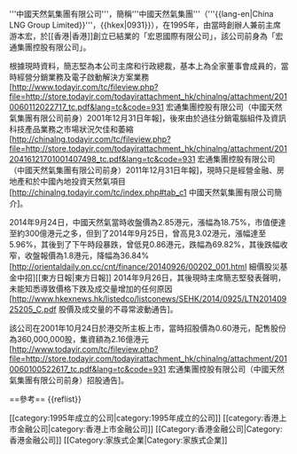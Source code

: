 '''中國天然氣集團有限公司'''，簡稱'''中國天然氣集團'''（'''{{lang-en|China LNG Group Limited}}'''，{{hkex|0931}}），在1995年，由當時創辦人兼前主席游本宏，於[[香港|香港]]創立已結業的「宏恩國際有限公司」，該公司前身為「宏通集團控股有限公司」。

根據現時資料，簡志堅為本公司主席和行政總裁，基本上為全家董事會成員的，當時經營分銷業務及電子啟動解決方案業務<ref>[http://www.todayir.com/tc/fileview.php?file=http://store.todayir.com/todayirattachment_hk/chinalng/attachment/2010060112022717_tc.pdf&lang=tc&code=931 宏通集團控股有限公司（中國天然氣集團有限公司前身）2001年12月31日年報]</ref>，後來由於過往分銷電腦組件及資訊科技產品業務之市場狀況欠佳和萎縮<ref>[http://chinalng.todayir.com/tc/fileview.php?file=http://store.todayir.com/todayirattachment_hk/chinalng/attachment/20120416121701001407498_tc.pdf&lang=tc&code=931 宏通集團控股有限公司（中國天然氣集團有限公司前身）2011年12月31日年報]</ref>，現時只是經營金融、房地產和於中國內地投資天然氣項目<ref>[http://chinalng.todayir.com/tc/index.php#tab_c1 中國天然氣集團有限公司簡介]</ref>。

2014年9月24日，中國天然氣當時收盤價為2.85港元，漲幅為18.75%，市值便達至約300億港元之多，但到了2014年9月25日，曾高見3.02港元，漲幅達至5.96%，其後到了下午時段暴跌，曾低見0.86港元，跌幅為69.82%，其後跌幅收窄，收盤報價為1.8港元，降幅為36.84%<ref>[http://orientaldaily.on.cc/cnt/finance/20140926/00202_001.html 細價股災基金中招][[東方日報|東方日報]] 2014年9月26日</ref>，其後現時主席簡志堅發表聲明，未能知悉導致價格下跌及成交量增加的任何原因<ref>[http://www.hkexnews.hk/listedco/listconews/SEHK/2014/0925/LTN20140925205_C.pdf 股價及成交量的不尋常波動通告]</ref>。

該公司在2001年10月24日於港交所主板上市，當時招股價為0.60港元，配售股份為360,000,000股，集資額為2.16億港元<ref>[http://www.todayir.com/tc/fileview.php?file=http://store.todayir.com/todayirattachment_hk/chinalng/attachment/2010060100522617_tc.pdf&lang=tc&code=931 宏通集團控股有限公司（中國天然氣集團有限公司前身）招股通告]</ref>。

==參考==
{{reflist}}

[[category:1995年成立的公司|category:1995年成立的公司]]
[[category:香港上市金融公司|category:香港上市金融公司]]
[[Category:香港金融公司|Category:香港金融公司]]
[[Category:家族式企業|Category:家族式企業]]